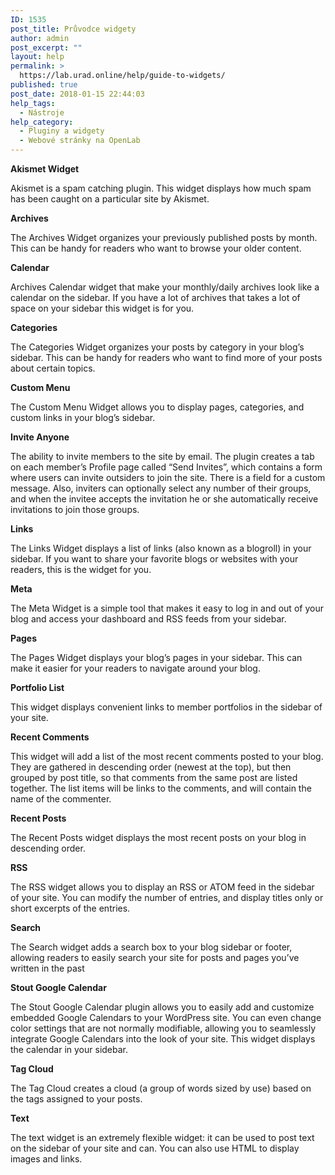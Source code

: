 ```yaml
---
ID: 1535
post_title: Průvodce widgety
author: admin
post_excerpt: ""
layout: help
permalink: >
  https://lab.urad.online/help/guide-to-widgets/
published: true
post_date: 2018-01-15 22:44:03
help_tags:
  - Nástroje
help_category:
  - Pluginy a widgety
  - Webové stránky na OpenLab
---
```

<strong>Akismet Widget</strong>

Akismet is a spam catching plugin. This widget displays how much spam has been caught on a particular site by Akismet.

<strong>Archives</strong>

The Archives Widget organizes your previously published posts by month. This can be handy for readers who want to browse your older content.

<strong>Calendar</strong>

Archives Calendar widget that make your monthly/daily archives look like a calendar on the sidebar. If you have a lot of archives that takes a lot of space on your sidebar this widget is for you.

<strong>Categories</strong>

The Categories Widget organizes your posts by category in your blog’s sidebar. This can be handy for readers who want to find more of your posts about certain topics.

<strong>Custom Menu</strong>

The Custom Menu Widget allows you to display pages, categories, and custom links in your blog’s sidebar.

<strong>Invite Anyone</strong>

The ability to invite members to the site by email. The plugin creates a tab on each member’s Profile page called “Send Invites”, which contains a form where users can invite outsiders to join the site. There is a field for a custom message. Also, inviters can optionally select any number of their groups, and when the invitee accepts the invitation he or she automatically receive invitations to join those groups.

<strong>Links</strong>

The Links Widget displays a list of links (also known as a blogroll) in your sidebar. If you want to share your favorite blogs or websites with your readers, this is the widget for you.

<strong>Meta</strong>

The Meta Widget is a simple tool that makes it easy to log in and out of your blog and access your dashboard and RSS feeds from your sidebar.

<strong>Pages</strong>

The Pages Widget displays your blog’s pages in your sidebar. This can make it easier for your readers to navigate around your blog.

<strong>Portfolio List</strong>

This widget displays convenient links to member portfolios in the sidebar of your site.

<strong>Recent Comments</strong>

This widget will add a list of the most recent comments posted to your blog. They are gathered in descending order (newest at the top), but then grouped by post title, so that comments from the same post are listed together. The list items will be links to the comments, and will contain the name of the commenter.

<strong>Recent Posts</strong>

The Recent Posts widget displays the most recent posts on your blog in descending order.

<strong>RSS</strong>

The RSS widget allows you to display an RSS or ATOM feed in the sidebar of your site. You can modify the number of entries, and display titles only or short excerpts of the entries.

<strong>Search</strong>

The Search widget adds a search box to your blog sidebar or footer, allowing readers to easily search your site for posts and pages you’ve written in the past

<strong>Stout Google Calendar</strong>

The Stout Google Calendar plugin allows you to easily add and customize embedded Google Calendars to your WordPress site. You can even change color settings that are not normally modifiable, allowing you to seamlessly integrate Google Calendars into the look of your site. This widget displays the calendar in your sidebar.

<strong>Tag Cloud</strong>

The Tag Cloud creates a cloud (a group of words sized by use) based on the tags assigned to your posts.

<strong>Text</strong>

The text widget is an extremely flexible widget: it can be used to post text on the sidebar of your site and can. You can also use HTML to display images and links.